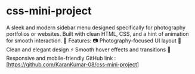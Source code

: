 # css-mini-project
A sleek and modern sidebar menu designed specifically for photography portfolios or websites. Built with clean HTML, CSS, and a hint of animation for smooth interaction.  🚀 Features: 📷 Photography-focused UI layout  🎨 Clean and elegant design  ⚡ Smooth hover effects and transitions  📱 Responsive and mobile-friendly
GitHub link :[https://github.com/KaranKumar-08/css-mini-project]
